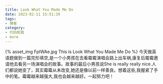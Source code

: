 ```yaml
---
title: Look What You Made Me Do
date: 2023-02-11 15:51:39
tags:
- 博客
category:
- 代码和我
- more
---
```

{% asset_img FpIWAe.jpg This is Look What You Made Me Do %}
今天做英语题做到一篇完形填空,是一个小男孩在去看霉霉演唱会路上出车祸,康复后霉霉邀请他去看另一场演唱会的故事。故事的最后小男孩说She is really really nice.人们都说她变了，其实霉霉从未改变,她还是像以前一样善良。想着这些,我握紧了手中的笔。霉霉越来越强大,我也会越来越好。一起努力吧！